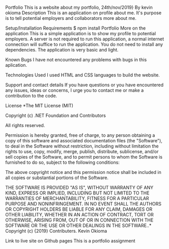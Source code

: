 Portfolio
This is a website about my portfolio, 24th/nov/2019}
By kevin okioma
Description
This is an application on profile about me. It's purpose is to tell potential employers and collaborators more about me.

Setup/Installation Requirements
$ npm install Portfolio
More on the application
This is a simple application is to show my profile to potential employers. A server is not required to run this application, a normal internet connection will suffice to run the application. You do not need to install any dependencies. The application is very basic and light.

Known Bugs
I have not encountered any problems with bugs in this aplication.

Technologies Used
I used HTML and CSS languages to build the website.

Support and contact details
If you have questions or you have encountered any issues, ideas or concerns, I urge you to contact me or make a contribution to the code.

License
*The MIT License (MIT)

Copyright (c) .NET Foundation and Contributors

All rights reserved.

Permission is hereby granted, free of charge, to any person obtaining a copy of this software and associated documentation files (the "Software"), to deal in the Software without restriction, including without limitation the rights to use, copy, modify, merge, publish, distribute, sublicense, and/or sell copies of the Software, and to permit persons to whom the Software is furnished to do so, subject to the following conditions:

The above copyright notice and this permission notice shall be included in all copies or substantial portions of the Software.

THE SOFTWARE IS PROVIDED "AS IS", WITHOUT WARRANTY OF ANY KIND, EXPRESS OR IMPLIED, INCLUDING BUT NOT LIMITED TO THE WARRANTIES OF MERCHANTABILITY, FITNESS FOR A PARTICULAR PURPOSE AND NONINFRINGEMENT. IN NO EVENT SHALL THE AUTHORS OR COPYRIGHT HOLDERS BE LIABLE FOR ANY CLAIM, DAMAGES OR OTHER LIABILITY, WHETHER IN AN ACTION OF CONTRACT, TORT OR OTHERWISE, ARISING FROM, OUT OF OR IN CONNECTION WITH THE SOFTWARE OR THE USE OR OTHER DEALINGS IN THE SOFTWARE..* Copyright (c) {2019} Contributers. Kevin Okioma

Link to live site on Github pages
This is a portfolio assignment

